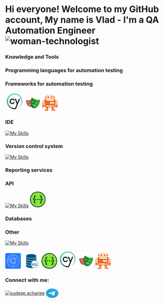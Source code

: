 # Hi everyone! Welcome to my GitHub account, My name is Vlad - I'm a QA Automation Engineer <img src="https://em-content.zobj.net/source/telegram/386/woman-technologist_1f469-200d-1f4bb.webp" alt="woman-technologist" width="40" height="40" />

### Knowledge and Tools

### Programming languages for automation testing 

### Frameworks for automation testing
<a href="https://swagger.io/" target="blank"> <img src="https://github.com/vladyslav-kocherhin/Vladyslav-Kocherhin/blob/main/cypress-1.svg" alt="Swagger logo" height="50" width="50" style="background-color: white; padding: 5px; border-radius: 5px;"/></a>
  <a href="https://swagger.io/" target="blank"><img src="https://github.com/vladyslav-kocherhin/Vladyslav-Kocherhin/blob/main/playwright-logo-png_seeklogo-435674.png" alt="sudeep acharjee" height="50" width="50" /></a>
  <a href="https://swagger.io/" target="blank"><img src="https://github.com/vladyslav-kocherhin/Vladyslav-Kocherhin/blob/main/WebdriverIO.png" alt="sudeep acharjee" height="50" width="50" /></a>

### IDE
[![My Skills](https://skillicons.dev/icons?i=vscode,webstorm&theme=dark&perline=10)](https://skillicons.dev)

### Version control system
[![My Skills](https://skillicons.dev/icons?i=git&theme=dark&perline=10)](https://skillicons.dev)

### Reporting services 

### API 
[![My Skills](https://skillicons.dev/icons?i=postman&theme=dark&perline=10)](https://skillicons.dev)
<a href="https://swagger.io/" target="blank"><img src="https://github.com/vladyslav-kocherhin/Vladyslav-Kocherhin/blob/main/Swagger-photoaidcom-cropped.png" alt="sudeep acharjee" height="50" width="50" /></a>

### Databases 

### Other







[![My Skills](https://skillicons.dev/icons?i=postman,html,css,vscode,git,webstorm,&theme=dark&perline=10)](https://skillicons.dev)



<div>
  <img src="https://github.com/vladyslav-kocherhin/Vladyslav-Kocherhin/blob/main/Chrome%20DevTools.png" title="Chrome DevTools" alt="Chrome DevTools" width="50" height="50"/>&nbsp
   <img src="https://github.com/vladyslav-kocherhin/Vladyslav-Kocherhin/blob/main/SQL.png" title="Chrome DevTools" alt="Chrome DevTools" width="50" height="50"/>&nbsp
  <a href="https://swagger.io/" target="blank"><img src="https://github.com/vladyslav-kocherhin/Vladyslav-Kocherhin/blob/main/Swagger-photoaidcom-cropped.png" alt="sudeep acharjee" height="50" width="50" /></a>
  <a href="https://swagger.io/" target="blank"> <img src="https://github.com/vladyslav-kocherhin/Vladyslav-Kocherhin/blob/main/cypress-1.svg" alt="Swagger logo" height="50" width="50" style="background-color: white; padding: 5px; border-radius: 5px;"/></a>
  <a href="https://swagger.io/" target="blank"><img src="https://github.com/vladyslav-kocherhin/Vladyslav-Kocherhin/blob/main/playwright-logo-png_seeklogo-435674.png" alt="sudeep acharjee" height="50" width="50" /></a>
  <a href="https://swagger.io/" target="blank"><img src="https://github.com/vladyslav-kocherhin/Vladyslav-Kocherhin/blob/main/WebdriverIO.png" alt="sudeep acharjee" height="50" width="50" /></a>
</div>
</div>

<h3 align="left">Connect with me:</h3>
<p align="left">
<a href="https://linkedin.com/in/kocherhin/" target="blank"><img align="center" src="https://raw.githubusercontent.com/rahuldkjain/github-profile-readme-generator/master/src/images/icons/Social/linked-in-alt.svg" alt="sudeep acharjee" height="30" width="40" /></a>
<a href="https://t.me/vladyslavk0" target="blank"><img align="center" src="https://github.com/vladyslav-kocherhin/Vladyslav-Kocherhin/blob/main/Telegram_2019_Logo.svg" alt="sudeep acharjee" height="30" width="40" /></a>
</p>

